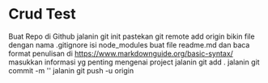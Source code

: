 # Crud Test

Buat Repo di Github
jalanin git init
pastekan git remote add origin <alamat repo>
bikin file dengan nama .gitignore isi node_modules
buat file readme.md dan baca format penulisan di https://www.markdownguide.org/basic-syntax/ masukkan informasi yg penting mengenai project
jalanin git add .
jalanin git commit -m '<pesan>'
jalanin git push -u origin <branch>
